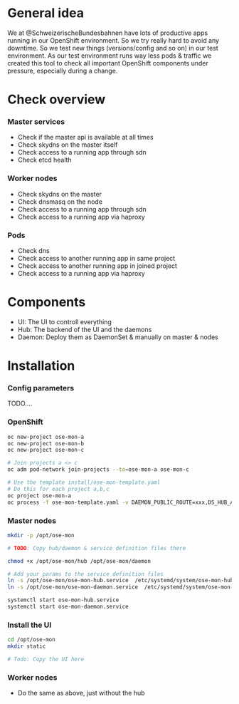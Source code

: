 # General idea
We at @SchweizerischeBundesbahnen have lots of productive apps running in our OpenShift environment. So we try really hard to avoid any downtime. 
So we test new things (versions/config and so on) in our test environment. As our test environment runs way less pods & traffic we created this tool to check all important OpenShift components under pressure, especially during a change.

# Check overview

### Master services
- Check if the master api is available at all times
- Check skydns on the master itself
- Check access to a running app through sdn
- Check etcd health

### Worker nodes
- Check skydns on the master
- Check dnsmasq on the node
- Check access to a running app through sdn
- Check access to a running app via haproxy

### Pods
- Check dns
- Check access to another running app in same project
- Check access to another running app in joined project
- Check access to a running app via haproxy

# Components
- UI: The UI to controll everything
- Hub: The backend of the UI and the daemons
- Daemon: Deploy them as DaemonSet & manually on master & nodes

# Installation

### Config parameters
TODO....

### OpenShift
```bash
oc new-project ose-mon-a
oc new-project ose-mon-b
oc new-project ose-mon-c

# Join projects a <> c
oc adm pod-network join-projects --to=ose-mon-a ose-mon-c

# Use the template install/ose-mon-template.yaml
# Do this for each project a,b,c
oc project ose-mon-a
oc process -f ose-mon-template.yaml -v DAEMON_PUBLIC_ROUTE=xxx,DS_HUB_ADDRESS=xxx,IMAGE_SPEC=xxx | oc create -f -
```

### Master nodes
```bash
mkdir -p /opt/ose-mon

# TODO: Copy hub/daemon & service definition files there

chmod +x /opt/ose-mon/hub /opt/ose-mon/daemon

# Add your params to the service definition files
ln -s /opt/ose-mon/ose-mon-hub.service  /etc/systemd/system/ose-mon-hub.service
ln -s /opt/ose-mon/ose-mon-daemon.service  /etc/systemd/system/ose-mon-daemon.service

systemctl start ose-mon-hub.service
systemctl start ose-mon-daemon.service
```

### Install the UI
```bash
cd /opt/ose-mon
mkdir static

# Todo: Copy the UI here
```


### Worker nodes
- Do the same as above, just without the hub



